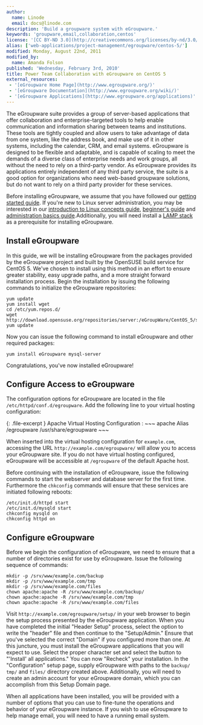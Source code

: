 ```yaml
---
author:
  name: Linode
  email: docs@linode.com
description: 'Build a groupware system with eGroupware.'
keywords: 'groupware,email,collaboration,centos'
license: '[CC BY-ND 3.0](http://creativecommons.org/licenses/by-nd/3.0/us/)'
alias: ['web-applications/project-management/egroupware/centos-5/']
modified: Monday, August 22nd, 2011
modified_by:
  name: Amanda Folson
published: 'Wednesday, February 3rd, 2010'
title: Power Team Collaboration with eGroupware on CentOS 5
external_resources:
 - '[eGroupware Home Page](http://www.egroupware.org/)'
 - '[eGroupware Documentation](http://www.egroupware.org/wiki/)'
 - '[eGroupware Applications](http://www.egroupware.org/applications)'
---
```


The eGroupware suite provides a group of server-based applications that offer collaboration and enterprise-targeted tools to help enable communication and information sharing between teams and institutions. These tools are tightly coupled and allow users to take advantage of data from one system, like the address book, and make use of it in other systems, including the calendar, CRM, and email systems. eGroupware is designed to be flexible and adaptable, and is capable of scaling to meet the demands of a diverse class of enterprise needs and work groups, all without the need to rely on a third-party vendor. As eGroupware provides its applications entirely independent of any third party service, the suite is a good option for organizations who need web-based groupware solutions, but do not want to rely on a third party provider for these services.

Before installing eGroupware, we assume that you have followed our [getting started guide](/docs/getting-started/). If you're new to Linux server administration, you may be interested in our [introduction to Linux concepts guide](/docs/tools-reference/introduction-to-linux-concepts/), [beginner's guide](/docs/beginners-guide/) and [administration basics guide](/docs/using-linux/administration-basics).Additionally, you will need install a [LAMP stack](/docs/lamp-guides/centos-5) as a prerequisite for installing eGroupware.

## Install eGroupware

In this guide, we will be installing eGroupware from the packages provided by the eGroupware project and built by the OpenSUSE build service for CentOS 5. We've chosen to install using this method in an effort to ensure greater stability, easy upgrade paths, and a more straight forward installation process. Begin the installation by issuing the following commands to initialize the eGroupware repositories:

    yum update
    yum install wget
    cd /etc/yum.repos.d/
    wget http://download.opensuse.org/repositories/server:/eGroupWare/CentOS_5/server:eGroupWare.repo
    yum update

Now you can issue the following command to install eGroupware and other required packages:

    yum install eGroupware mysql-server

Congratulations, you've now installed eGroupware!

## Configure Access to eGroupware

The configuration options for eGroupware are located in the file `/etc/httpd/conf.d/egroupware`. Add the following line to your virtual hosting configuration:

{: .file-excerpt }
Apache Virtual Hosting Configuration
:   ~~~ apache
    Alias /egroupware /usr/share/egroupware
    ~~~

When inserted into the virtual hosting configuration for `example.com`, accessing the URL `http://example.com/egroupware/` will allow you to access your eGroupware site. If you do not have virtual hosting configured, eGroupware will be accessible at `/egroupware` of the default Apache host.

Before continuing with the installation of eGroupware, issue the following commands to start the webserver and database server for the first time. Furthermore the `chkconfig` commands will ensure that these services are initiated following reboots:

    /etc/init.d/httpd start
    /etc/init.d/mysqld start 
    chkconfig mysqld on 
    chkconfig httpd on  

## Configure eGroupware

Before we begin the configuration of eGroupware, we need to ensure that a number of directories exist for use by eGroupware. Issue the following sequence of commands:

    mkdir -p /srv/www/example.com/backup
    mkdir -p /srv/www/example.com/tmp
    mkdir -p /srv/www/example.com/files
    chown apache:apache -R /srv/www/example.com/backup/
    chown apache:apache -R /srv/www/example.com/tmp
    chown apache:apache -R /srv/www/example.com/files

Visit `http://example.com/egroupware/setup/` in your web browser to begin the setup process presented by the eGroupware application. When you have completed the initial "Header Setup" process, select the option to write the "header" file and then continue to the "Setup/Admin." Ensure that you've selected the correct "Domain" if you configured more than one. At this juncture, you must install the eGroupware applications that you will expect to use. Select the proper character set and select the button to "'Install' all applications." You can now "Recheck" your installation. In the "Configuration" setup page, supply eGroupware with paths to the `backup/` `tmp/` and `files/` directory created above. Additionally, you will need to create an admin account for your eGroupware domain, which you can accomplish from this Setup Domain page.

When all applications have been installed, you will be provided with a number of options that you can use to fine-tune the operations and behavior of your eGroupware instance. If you wish to use eGroupware to help manage email, you will need to have a running email system.